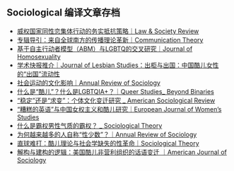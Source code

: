 ## Sociological 编译文章存档
<!-- HTML LINKS START -->
- [威权国家同性恋集体行动的务实抵抗策略｜Law & Society Review](https://bliSociological.github.io/Sociological/Archive/威权国家同性恋集体行动的务实抵抗策略｜Law%20&%20Society%20Review.html)
- [专辑导引：来自全球南方的传播理论革新｜Communication Theory](https://bliSociological.github.io/Sociological/Archive/专辑导引：来自全球南方的传播理论革新｜Communication%20Theory.html)
- [基于自主行动者模型（ABM）与LGBTQ的交叉研究｜Journal of Homosexuality](https://bliSociological.github.io/Sociological/Archive/基于自主行动者模型（ABM）与LGBTQ的交叉研究｜Journal%20of%20Homosexuality.html)
- [学术快报推介｜Journal of Lesbian Studies：出柜与出国：中国酷儿女性的“出国”流动性](https://bliSociological.github.io/Sociological/Archive/学术快报推介｜Journal%20of%20Lesbian%20Studies：出柜与出国：中国酷儿女性的“出国”流动性.html)
- [社会运动的文化影响｜Annual Review of Sociology](https://bliSociological.github.io/Sociological/Archive/社会运动的文化影响｜Annual%20Review%20of%20Sociology.html)
- [什么是“酷儿”？什么是LGBTQIA+？｜Queer Studies_ Beyond Binaries](https://bliSociological.github.io/Sociological/Archive/什么是“酷儿”？什么是LGBTQIA+？｜Queer%20Studies_%20Beyond%20Binaries.html)
- [“稳定”还是“求变”：个体文化变迁研究 _ American Sociological Review](https://bliSociological.github.io/Sociological/Archive/“稳定”还是“求变”：个体文化变迁研究%20_%20American%20Sociological%20Review.html)
- [“糟糕的英语”与中国女权主义和酷儿研究｜European Journal of Women’s Studies](https://bliSociological.github.io/Sociological/Archive/“糟糕的英语”与中国女权主义和酷儿研究｜European%20Journal%20of%20Women’s%20Studies.html)
- [什么是霸权男性气质的霸权？ _ Sociological Theory](https://bliSociological.github.io/Sociological/Archive/什么是霸权男性气质的霸权？%20_%20Sociological%20Theory.html)
- [为何越来越多的人自称“性少数”？｜Annual Review of Sociology](https://bliSociological.github.io/Sociological/Archive/为何越来越多的人自称“性少数”？｜Annual%20Review%20of%20Sociology.html)
- [直球难打：酷儿理论与社会学缺失的性革命｜Sociological Theory](https://bliSociological.github.io/Sociological/Archive/直球难打：酷儿理论与社会学缺失的性革命｜Sociological%20Theory.html)
- [解构与建构的逻辑：美国酷儿非营利组织的话语变迁 ｜American Journal of Sociology](https://bliSociological.github.io/Sociological/Archive/解构与建构的逻辑：美国酷儿非营利组织的话语变迁%20｜American%20Journal%20of%20Sociology.html)
<!-- HTML LINKS END -->
